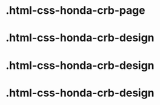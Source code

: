 # .html-css-honda-crb-page
# .html-css-honda-crb-design
# .html-css-honda-crb-design
# .html-css-honda-crb-design

